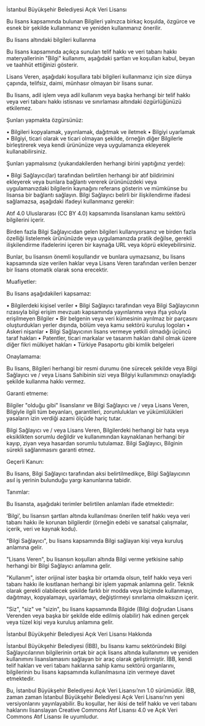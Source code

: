 İstanbul Büyükşehir Belediyesi Açık Veri Lisansı

Bu lisans kapsamında bulunan Bilgileri yalnızca birkaç koşulda, özgürce ve esnek bir şekilde kullanmanız ve yeniden kullanmanız önerilir.

Bu lisans altındaki bilgileri kullanma

Bu lisans kapsamında açıkça sunulan telif hakkı ve veri tabanı hakkı materyallerinin "Bilgi" kullanımı, aşağıdaki şartları ve koşulları kabul, beyan ve taahhüt ettiğinizi gösterir.

Lisans Veren, aşağıdaki koşullara tabi bilgileri kullanmanız için size dünya çapında, telifsiz, daimi, münhasır olmayan bir lisans sunar.

Bu lisans, adil işlem veya adil kullanım veya başka herhangi bir telif hakkı veya veri tabanı hakkı istisnası ve sınırlaması altındaki özgürlüğünüzü etkilemez.

Şunları yapmakta özgürsünüz:

• Bilgileri kopyalamak, yayınlamak, dağıtmak ve iletmek
• Bilgiyi uyarlamak
• Bilgiyi, ticari olarak ve ticari olmayan şekilde, örneğin diğer Bilgilerle birleştirerek veya kendi ürününüze veya uygulamanıza ekleyerek kullanabilirsiniz.

Şunları yapmalısınız (yukarıdakilerden herhangi birini yaptığınız yerde):

• Bilgi Sağlayıcı(lar) tarafından belirtilen herhangi bir atıf bildirimini ekleyerek veya bunlara bağlantı vererek ürününüzdeki veya uygulamanızdaki bilgilerin kaynağını referans gösterin ve mümkünse bu lisansa bir bağlantı sağlayın.
Bilgi Sağlayıcı belirli bir ilişkilendirme ifadesi sağlamazsa, aşağıdaki ifadeyi kullanmanız gerekir:

Atıf 4.0 Uluslararası (CC BY 4.0) kapsamında lisanslanan kamu sektörü bilgilerini içerir.

Birden fazla Bilgi Sağlayıcıdan gelen bilgileri kullanıyorsanız ve birden fazla özelliği listelemek ürününüzde veya uygulamanızda pratik değilse, gerekli ilişkilendirme ifadelerini içeren bir kaynağa URL veya köprü ekleyebilirsiniz.

Bunlar, bu lisansın önemli koşullarıdır ve bunlara uymazsanız, bu lisans kapsamında size verilen haklar veya Lisans Veren tarafından verilen benzer bir lisans otomatik olarak sona erecektir.

Muafiyetler:

Bu lisans aşağıdakileri kapsamaz:

• Bilgilerdeki kişisel veriler
• Bilgi Sağlayıcı tarafından veya Bilgi Sağlayıcının rızasıyla bilgi erişim mevzuatı kapsamında yayınlanma veya ifşa yoluyla erişilmeyen Bilgiler
• Bir belgenin veya veri kümesinin ayrılmaz bir parçasını oluşturdukları yerler dışında, bölüm veya kamu sektörü kuruluş logoları
• Askeri nişanlar
• Bilgi Sağlayıcının lisans vermeye yetkili olmadığı üçüncü taraf hakları
• Patentler, ticari markalar ve tasarım hakları dahil olmak üzere diğer fikri mülkiyet hakları
• Türkiye Pasaportu gibi kimlik belgeleri

Onaylamama:

Bu lisans, Bilgileri herhangi bir resmi durumu öne sürecek şekilde veya Bilgi Sağlayıcı ve / veya Lisans Sahibinin sizi veya Bilgiyi kullanımınızı onayladığı şekilde kullanma hakkı vermez.

Garanti etmeme:

Bilgiler "olduğu gibi" lisanslanır ve Bilgi Sağlayıcı ve / veya Lisans Veren, Bilgiyle ilgili tüm beyanları, garantileri, zorunlulukları ve yükümlülükleri yasaların izin verdiği azami ölçüde hariç tutar.

Bilgi Sağlayıcı ve / veya Lisans Veren, Bilgilerdeki herhangi bir hata veya eksiklikten sorumlu değildir ve kullanımından kaynaklanan herhangi bir kayıp, ziyan veya hasardan sorumlu tutulamaz. Bilgi Sağlayıcı, Bilginin sürekli sağlanmasını garanti etmez.

Geçerli Kanun:

Bu lisans, Bilgi Sağlayıcı tarafından aksi belirtilmedikçe, Bilgi Sağlayıcının asıl iş yerinin bulunduğu yargı kanunlarına tabidir.

Tanımlar:

Bu lisansta, aşağıdaki terimler belirtilen anlamları ifade etmektedir:

‘Bilgi’, bu lisansın şartları altında kullanılması önerilen telif hakkı veya veri tabanı hakkı ile korunan bilgilerdir (örneğin edebi ve sanatsal çalışmalar, içerik, veri ve kaynak kodu).

"Bilgi Sağlayıcı", bu lisans kapsamında Bilgi sağlayan kişi veya kuruluş anlamına gelir.

"Lisans Veren", bu lisansın koşulları altında Bilgi verme yetkisine sahip herhangi bir Bilgi Sağlayıcı anlamına gelir.

"Kullanım", ister orijinal ister başka bir ortamda olsun, telif hakkı veya veri tabanı hakkı ile kısıtlanan herhangi bir işlem yapmak anlamına gelir. Teknik olarak gerekli olabilecek şekilde farklı bir modda veya biçimde kullanmayı, dağıtmayı, kopyalamayı, uyarlamayı, değiştirmeyi sınırlama olmaksızın içerir.

"Siz", "siz" ve "sizin", bu lisans kapsamında Bilgide (Bilgi doğrudan Lisans Verenden veya başka bir şekilde elde edilmiş olabilir) hak edinen gerçek veya tüzel kişi veya kuruluş anlamına gelir.

İstanbul Büyükşehir Belediyesi Açık Veri Lisansı Hakkında

İstanbul Büyükşehir Belediyesi (İBB), bu lisansı kamu sektöründeki Bilgi Sağlayıcılarının bilgilerinin ortak bir açık lisans altında kullanımını ve yeniden kullanımını lisanslamasını sağlayan bir araç olarak geliştirmiştir. İBB, kendi telif hakları ve veri tabanı haklarına sahip kamu sektörü organlarını, bilgilerinin bu lisans kapsamında kullanılmasına izin vermeye davet etmektedir.

Bu, İstanbul Büyükşehir Belediyesi Açık Veri Lisansı’nın 1.0 sürümüdür. İBB, zaman zaman İstanbul Büyükşehir Belediyesi Açık Veri Lisansı’nın yeni versiyonlarını yayınlayabilir. Bu koşullar, her ikisi de telif hakkı ve veri tabanı haklarını lisanslayan Creative Commons Atıf Lisansı 4.0 ve Açık Veri Commons Atıf Lisansı ile uyumludur. 
